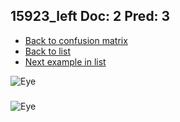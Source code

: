 ## 15923_left Doc: 2 Pred: 3
- [Back to confusion matrix](https://github.com/juliandewit/kaggle_retinopathy/blob/master/matrix.md)
- [Back to list](https://github.com/juliandewit/kaggle_retinopathy/blob/master/lists/23/list.md)
- [Next example in list](https://github.com/juliandewit/kaggle_retinopathy/blob/master/lists/23/15/15941_right.md)

![Eye](https://retinopaty.blob.core.windows.net/size1024/15923_left_2.jpeg)

### 

![Eye]()
